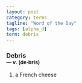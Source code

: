 ```yaml
---
layout: post
category: terms
tagline: "Word of the Day"
tags: [alpha_d]
term: debris
---
```


<h3>Debris<br/> <small>&mdash; v. (de<span>&middot;</span>bris)</small></h3>
<p><ol><li>a French cheese</li>
</ol></p>
